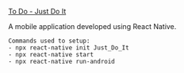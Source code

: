 [To Do - Just Do It](https://www.youtube.com/watch?v=HhnLgnXj91Q)

A mobile application developed using React Native.

```
Commands used to setup:
- npx react-native init Just_Do_It
- npx react-native start
- npx react-native run-android
```
